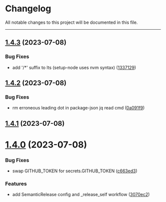 # Changelog

All notable changes to this project will be documented in this file.

---

## [1.4.3](https://github.com/Nerdware-LLC/reusable-action-workflows/compare/v1.4.2...v1.4.3) (2023-07-08)


### Bug Fixes

* add '/*' suffix to lts (setup-node uses nvm syntax) ([1337129](https://github.com/Nerdware-LLC/reusable-action-workflows/commit/1337129d94f5d5a61360dea1d7524c1974cbd695))

## [1.4.2](https://github.com/Nerdware-LLC/reusable-action-workflows/compare/v1.4.1...v1.4.2) (2023-07-08)


### Bug Fixes

* rm erroneous leading dot in package-json jq read cmd ([0a091f9](https://github.com/Nerdware-LLC/reusable-action-workflows/commit/0a091f9387a4756f6d87f1cbb7714be4dbbbdc68))

## [1.4.1](https://github.com/Nerdware-LLC/reusable-action-workflows/compare/v1.4.0...v1.4.1) (2023-07-08)

# [1.4.0](https://github.com/Nerdware-LLC/reusable-action-workflows/compare/v1.3.0...v1.4.0) (2023-07-08)


### Bug Fixes

* swap GITHUB_TOKEN for secrets.GITHUB_TOKEN ([c663ed3](https://github.com/Nerdware-LLC/reusable-action-workflows/commit/c663ed35af508ec47a3d3c09378f494d84ab270b))


### Features

* add SemanticRelease config and _release_self workflow ([3070ec2](https://github.com/Nerdware-LLC/reusable-action-workflows/commit/3070ec2ac8f878e4a3e22eec02a0b180ec0287c7))
